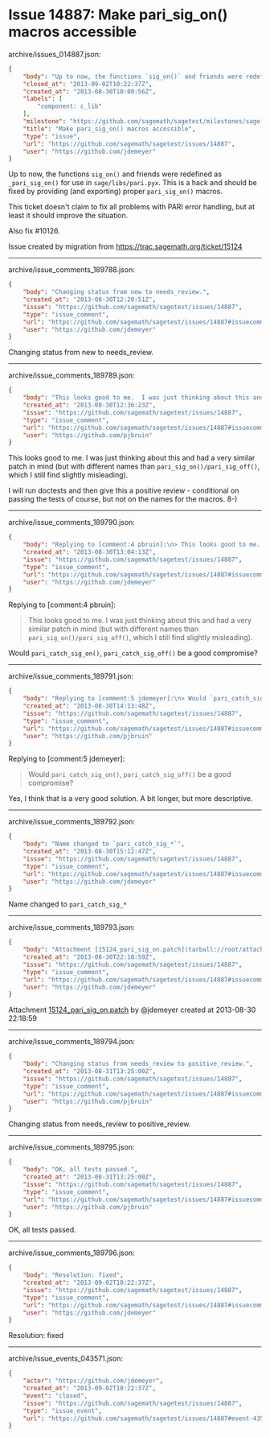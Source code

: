 # Issue 14887: Make pari_sig_on() macros accessible

archive/issues_014887.json:
```json
{
    "body": "Up to now, the functions `sig_on()` and friends were redefined as `_pari_sig_on()` for use in `sage/libs/pari.pyx`. This is a hack and should be fixed by providing (and exporting) proper `pari_sig_on()` macros.\n\nThis ticket doesn't claim to fix all problems with PARI error handling, but at least it should improve the situation.\n\nAlso fix #10126.\n\nIssue created by migration from https://trac.sagemath.org/ticket/15124\n\n",
    "closed_at": "2013-09-02T10:22:37Z",
    "created_at": "2013-08-30T10:00:56Z",
    "labels": [
        "component: c_lib"
    ],
    "milestone": "https://github.com/sagemath/sagetest/milestones/sage-5.12",
    "title": "Make pari_sig_on() macros accessible",
    "type": "issue",
    "url": "https://github.com/sagemath/sagetest/issues/14887",
    "user": "https://github.com/jdemeyer"
}
```
Up to now, the functions `sig_on()` and friends were redefined as `_pari_sig_on()` for use in `sage/libs/pari.pyx`. This is a hack and should be fixed by providing (and exporting) proper `pari_sig_on()` macros.

This ticket doesn't claim to fix all problems with PARI error handling, but at least it should improve the situation.

Also fix #10126.

Issue created by migration from https://trac.sagemath.org/ticket/15124





---

archive/issue_comments_189788.json:
```json
{
    "body": "Changing status from new to needs_review.",
    "created_at": "2013-08-30T12:20:51Z",
    "issue": "https://github.com/sagemath/sagetest/issues/14887",
    "type": "issue_comment",
    "url": "https://github.com/sagemath/sagetest/issues/14887#issuecomment-189788",
    "user": "https://github.com/jdemeyer"
}
```

Changing status from new to needs_review.



---

archive/issue_comments_189789.json:
```json
{
    "body": "This looks good to me.  I was just thinking about this and had a very similar patch in mind (but with different names than `pari_sig_on()/pari_sig_off()`, which I still find slightly misleading).\n\nI will run doctests and then give this a positive review - conditional on passing the tests of course, but not on the names for the macros. 8-)",
    "created_at": "2013-08-30T12:36:23Z",
    "issue": "https://github.com/sagemath/sagetest/issues/14887",
    "type": "issue_comment",
    "url": "https://github.com/sagemath/sagetest/issues/14887#issuecomment-189789",
    "user": "https://github.com/pjbruin"
}
```

This looks good to me.  I was just thinking about this and had a very similar patch in mind (but with different names than `pari_sig_on()/pari_sig_off()`, which I still find slightly misleading).

I will run doctests and then give this a positive review - conditional on passing the tests of course, but not on the names for the macros. 8-)



---

archive/issue_comments_189790.json:
```json
{
    "body": "Replying to [comment:4 pbruin]:\n> This looks good to me.  I was just thinking about this and had a very similar patch in mind (but with different names than `pari_sig_on()/pari_sig_off()`, which I still find slightly misleading).\n\nWould `pari_catch_sig_on()`, `pari_catch_sig_off()` be a good compromise?",
    "created_at": "2013-08-30T13:04:13Z",
    "issue": "https://github.com/sagemath/sagetest/issues/14887",
    "type": "issue_comment",
    "url": "https://github.com/sagemath/sagetest/issues/14887#issuecomment-189790",
    "user": "https://github.com/jdemeyer"
}
```

Replying to [comment:4 pbruin]:
> This looks good to me.  I was just thinking about this and had a very similar patch in mind (but with different names than `pari_sig_on()/pari_sig_off()`, which I still find slightly misleading).

Would `pari_catch_sig_on()`, `pari_catch_sig_off()` be a good compromise?



---

archive/issue_comments_189791.json:
```json
{
    "body": "Replying to [comment:5 jdemeyer]:\n> Would `pari_catch_sig_on()`, `pari_catch_sig_off()` be a good compromise?\n\nYes, I think that is a very good solution.  A bit longer, but more descriptive.",
    "created_at": "2013-08-30T14:13:48Z",
    "issue": "https://github.com/sagemath/sagetest/issues/14887",
    "type": "issue_comment",
    "url": "https://github.com/sagemath/sagetest/issues/14887#issuecomment-189791",
    "user": "https://github.com/pjbruin"
}
```

Replying to [comment:5 jdemeyer]:
> Would `pari_catch_sig_on()`, `pari_catch_sig_off()` be a good compromise?

Yes, I think that is a very good solution.  A bit longer, but more descriptive.



---

archive/issue_comments_189792.json:
```json
{
    "body": "Name changed to `pari_catch_sig_*`",
    "created_at": "2013-08-30T15:12:47Z",
    "issue": "https://github.com/sagemath/sagetest/issues/14887",
    "type": "issue_comment",
    "url": "https://github.com/sagemath/sagetest/issues/14887#issuecomment-189792",
    "user": "https://github.com/jdemeyer"
}
```

Name changed to `pari_catch_sig_*`



---

archive/issue_comments_189793.json:
```json
{
    "body": "Attachment [15124_pari_sig_on.patch](tarball://root/attachments/some-uuid/ticket15124/15124_pari_sig_on.patch) by @jdemeyer created at 2013-08-30 22:18:59",
    "created_at": "2013-08-30T22:18:59Z",
    "issue": "https://github.com/sagemath/sagetest/issues/14887",
    "type": "issue_comment",
    "url": "https://github.com/sagemath/sagetest/issues/14887#issuecomment-189793",
    "user": "https://github.com/jdemeyer"
}
```

Attachment [15124_pari_sig_on.patch](tarball://root/attachments/some-uuid/ticket15124/15124_pari_sig_on.patch) by @jdemeyer created at 2013-08-30 22:18:59



---

archive/issue_comments_189794.json:
```json
{
    "body": "Changing status from needs_review to positive_review.",
    "created_at": "2013-08-31T13:25:00Z",
    "issue": "https://github.com/sagemath/sagetest/issues/14887",
    "type": "issue_comment",
    "url": "https://github.com/sagemath/sagetest/issues/14887#issuecomment-189794",
    "user": "https://github.com/pjbruin"
}
```

Changing status from needs_review to positive_review.



---

archive/issue_comments_189795.json:
```json
{
    "body": "OK, all tests passed.",
    "created_at": "2013-08-31T13:25:00Z",
    "issue": "https://github.com/sagemath/sagetest/issues/14887",
    "type": "issue_comment",
    "url": "https://github.com/sagemath/sagetest/issues/14887#issuecomment-189795",
    "user": "https://github.com/pjbruin"
}
```

OK, all tests passed.



---

archive/issue_comments_189796.json:
```json
{
    "body": "Resolution: fixed",
    "created_at": "2013-09-02T10:22:37Z",
    "issue": "https://github.com/sagemath/sagetest/issues/14887",
    "type": "issue_comment",
    "url": "https://github.com/sagemath/sagetest/issues/14887#issuecomment-189796",
    "user": "https://github.com/jdemeyer"
}
```

Resolution: fixed



---

archive/issue_events_043571.json:
```json
{
    "actor": "https://github.com/jdemeyer",
    "created_at": "2013-09-02T10:22:37Z",
    "event": "closed",
    "issue": "https://github.com/sagemath/sagetest/issues/14887",
    "type": "issue_event",
    "url": "https://github.com/sagemath/sagetest/issues/14887#event-43571"
}
```
